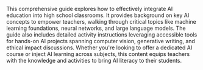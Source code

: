 This comprehensive guide explores how to effectively integrate AI education into high school classrooms. It provides background on key AI concepts to empower teachers, walking through critical topics like machine learning foundations, neural networks, and large language models. The guide also includes detailed activity instructions leveraging accessible tools for hands-on AI projects spanning computer vision, generative writing, and ethical impact discussions. Whether you're looking to offer a dedicated AI course or inject AI learning across subjects, this content equips teachers with the knowledge and activities to bring AI literacy to their students.